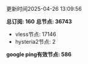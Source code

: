 更新时间2025-04-26 13:09:56

**总订阅: 160**
**总节点: 36743**
- vless节点: 17146
- hysteria2节点: 2

**google ping有效节点: 586**

